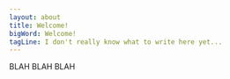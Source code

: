 ```yaml
---
layout: about
title: Welcome!
bigWord: Welcome!
tagLine: I don't really know what to write here yet...
---
```


BLAH BLAH BLAH
